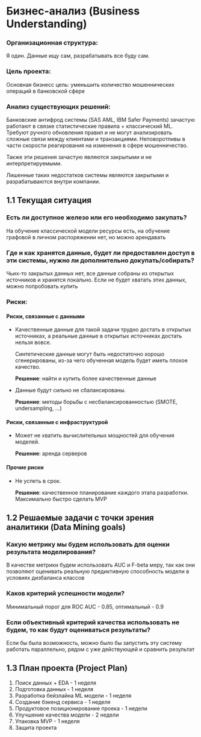 # Бизнес-анализ (Business Understanding)

### Организационная структура: 

Я один. Данные ищу сам, разрабатывать все буду сам.

### Цель проекта: 

Основная бизнесс цель: уменьшить количество мошеннических операций в банковской сфере


### Анализ существующих решений:


Банковские антифрод системы (SAS AML, IBM Safer Payments) зачастую работают в связке статистические правила + классический ML. Требуют ручного обновления правил и не могут анализировать сложные связи между клиентами и транзакциями. Неповоротливы в части скорости реагирования на изменения в сфере мошенничество. 

Также эти решения зачастую являются закрытыми и не интерпретируемыми.

Лишенные таких недостатков системы являются закрытыми и разрабатываются внутри компании.

## 1.1 Текущая ситуация

### Есть ли доступное железо или его необходимо закупать?

На обучение классической модели ресурсы есть, на обучение графовой в личном распоряжении нет, но можно арендавать

### Где и как хранятся данные, будет ли предоставлен доступ в эти системы, нужно ли дополнительно докупать/собирать?

Чьих-то закрытых данных нет, все данные собраны из открытых источников и хранятся локально. Если не будет хватать этих данных, можно попробовать купить


### Риски:
#### Риски, связанные с данными

- Качественные данные для такой задачи трудно достать в открытых источниках, а реальные данные в открытых источниках достать нельзя вовсе. 

    Синтетические данные могут быть недостаточно хорошо сгенерированы, из-за чего обученная модель будет иметь плохое качество. 

    **Решение**: найти и купить более качественные данные

- Данные будут сильно не сбалансированы. 

    **Решение**: методы борьбы с несбалансированностью (SMOTE, undersampling, …)

####  Риски, связанные с инфраструктурой

- Может не хватить вычислительных мощностей для обучения моделей. 

    **Решение**: аренда серверов

####  Прочие риски

- Не успеть в срок. 

    **Решение**: качественное планирование каждого этапа разработки. Максимально быстро сделать MVP




## 1.2 Решаемые задачи с точки зрения аналитики (Data Mining goals)


### Какую метрику мы будем использовать для оценки результата моделирования?

В качестве метрики будем использовать AUC и F-beta меру, так как они позволяют оценивать реальную предиктивную способность модели в условиях дизбаланса классов

### Каков критерий успешности модели?

Минимальный порог для ROC AUC - 0.85, оптимальный - 0.9

### Если объективный критерий качества использовать не будем, то как будут оцениваться результаты?

Если бы была возможность, можно было бы запустить эту систему работать параллельно, рядом с уже действующей и сравнить результат


## 1.3 План проекта (Project Plan)

1. Поиск данных + EDA - 1 неделя
2. Подготовка данных - 1 неделя
3. Разработка бейзлайна ML модели - 1 неделя
4. Создание бэкенд сервиса - 1 неделя
5. Продуктовое позиционирование проека - 1 недели
6. Улучшение качества модели - 2 недели
7. Упаковка MVP - 1 неделя
8. Защита проекта

